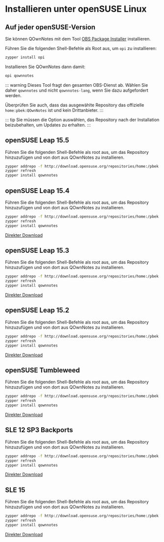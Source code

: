 # Installieren unter openSUSE Linux

<installation-opensuse/>

<!-- <Content :page-key="getPageKey($site.pages, '/installation/ubuntu.md')" /> -->


## Auf jeder openSUSE-Version

Sie können QOwnNotes mit dem Tool [OBS Package Installer](https://github.com/openSUSE/opi) installieren.

Führen Sie die folgenden Shell-Befehle als Root aus, um `opi` zu installieren:

```bash
zypper install opi
```

Installieren Sie QOwnNotes dann damit:

```bash
opi qownnotes
```

::: warning
Dieses Tool fragt den gesamten OBS-Dienst ab. Wählen Sie daher `qownnotes` und nicht `qownnotes-lang`, wenn Sie dazu aufgefordert werden.

Überprüfen Sie auch, dass das ausgewählte Repository das offizielle `home:pbek:QOwnNotes` ist und kein Drittanbieter.
:::

::: tip
Sie müssen die Option auswählen, das Repository nach der Installation beizubehalten, um Updates zu erhalten.
:::

## openSUSE Leap 15.5

Führen Sie die folgenden Shell-Befehle als root aus, um das Repository hinzuzufügen und von dort aus QOwnNotes zu installieren.

```bash
zypper addrepo -f http://download.opensuse.org/repositories/home:/pbek:/QOwnNotes/15.5/home:pbek:QOwnNotes.repo
zypper refresh
zypper install qownnotes
```

## openSUSE Leap 15.4

Führen Sie die folgenden Shell-Befehle als root aus, um das Repository hinzuzufügen und von dort aus QOwnNotes zu installieren.

```bash
zypper addrepo -f http://download.opensuse.org/repositories/home:/pbek:/QOwnNotes/15.4/home:pbek:QOwnNotes.repo
zypper refresh
zypper install qownnotes
```

[Direkter Download](https://download.opensuse.org/repositories/home:/pbek:/QOwnNotes/15.4)

## openSUSE Leap 15.3

Führen Sie die folgenden Shell-Befehle als root aus, um das Repository hinzuzufügen und von dort aus QOwnNotes zu installieren.

```bash
zypper addrepo -f http://download.opensuse.org/repositories/home:/pbek:/QOwnNotes/openSUSE_Leap_15.3/home:pbek:QOwnNotes.repo
zypper refresh
zypper install qownnotes
```

[Direkter Download](https://download.opensuse.org/repositories/home:/pbek:/QOwnNotes/openSUSE_Leap_15.3)

## openSUSE Leap 15.2

Führen Sie die folgenden Shell-Befehle als root aus, um das Repository hinzuzufügen und von dort aus QOwnNotes zu installieren.

```bash
zypper addrepo -f http://download.opensuse.org/repositories/home:/pbek:/QOwnNotes/openSUSE_Leap_15.2/home:pbek:QOwnNotes.repo
zypper refresh
zypper install qownnotes
```

[Direkter Download](https://download.opensuse.org/repositories/home:/pbek:/QOwnNotes/openSUSE_Leap_15.2)

## openSUSE Tumbleweed

Führen Sie die folgenden Shell-Befehle als root aus, um das Repository hinzuzufügen und von dort aus QOwnNotes zu installieren.

```bash
zypper addrepo -f http://download.opensuse.org/repositories/home:/pbek:/QOwnNotes/openSUSE_Tumbleweed/home:pbek:QOwnNotes.repo
zypper refresh
zypper install qownnotes
```

[Direkter Download](https://download.opensuse.org/repositories/home:/pbek:/QOwnNotes/openSUSE_Tumbleweed)


## SLE 12 SP3 Backports

Führen Sie die folgenden Shell-Befehle als root aus, um das Repository hinzuzufügen und von dort aus QOwnNotes zu installieren.

```bash
zypper addrepo -f http://download.opensuse.org/repositories/home:/pbek:/QOwnNotes/SLE_12_SP3_Backports/home:pbek:QOwnNotes.repo
zypper refresh
zypper install qownnotes
```

[Direkter Download](https://download.opensuse.org/repositories/home:/pbek:/QOwnNotes/SLE_12_SP3_Backports)

## SLE 15

Führen Sie die folgenden Shell-Befehle als root aus, um das Repository hinzuzufügen und von dort aus QOwnNotes zu installieren.

```bash
zypper addrepo -f http://download.opensuse.org/repositories/home:/pbek:/QOwnNotes/SLE_15/home:pbek:QOwnNotes.repo
zypper refresh
zypper install qownnotes
```

[Direkter Download](https://download.opensuse.org/repositories/home:/pbek:/QOwnNotes/SLE_15)
